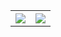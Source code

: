 <table>
  <tr>
    <th><img src = "https://github-readme-stats.vercel.app/api?username=AshNewar&show_icons=true&hide_border=true&border_radius=0&count_private=true&theme=radical"></th>
    <th><img src = "https://github-readme-stats.vercel.app/api/top-langs/?username=AshNewar&langs_count=12&layout=compact&hide=jupyter%20notebook,html&theme=radical"></th>
  </tr>

